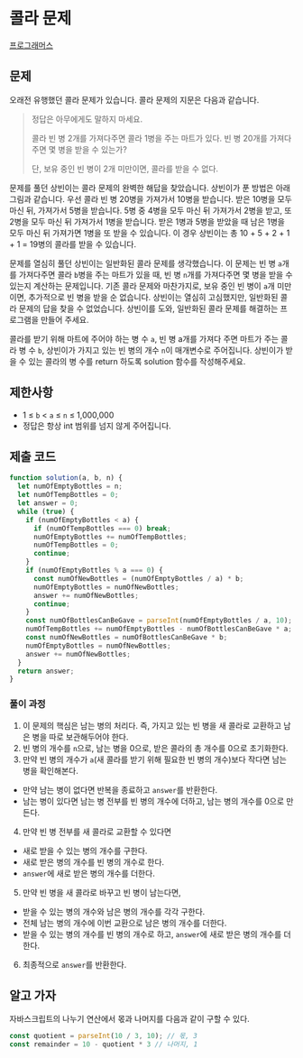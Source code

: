 # 콜라 문제

[프로그래머스](https://school.programmers.co.kr/learn/courses/30/lessons/132267)

## 문제

오래전 유행했던 콜라 문제가 있습니다. 콜라 문제의 지문은 다음과 같습니다.

> 정답은 아무에게도 말하지 마세요.
>
> 콜라 빈 병 2개를 가져다주면 콜라 1병을 주는 마트가 있다. 빈 병 20개를 가져다주면 몇 병을 받을 수 있는가?
>
> 단, 보유 중인 빈 병이 2개 미만이면, 콜라를 받을 수 없다.

문제를 풀던 상빈이는 콜라 문제의 완벽한 해답을 찾았습니다. 상빈이가 푼 방법은 아래 그림과 같습니다. 우선 콜라 빈 병 20병을 가져가서 10병을 받습니다. 받은 10병을 모두 마신 뒤, 가져가서 5병을 받습니다. 5병 중 4병을 모두 마신 뒤 가져가서 2병을 받고, 또 2병을 모두 마신 뒤 가져가서 1병을 받습니다. 받은 1병과 5병을 받았을 때 남은 1병을 모두 마신 뒤 가져가면 1병을 또 받을 수 있습니다. 이 경우 상빈이는 총 10 + 5 + 2 + 1 + 1 = 19병의 콜라를 받을 수 있습니다.

문제를 열심히 풀던 상빈이는 일반화된 콜라 문제를 생각했습니다. 이 문제는 빈 병 `a`개를 가져다주면 콜라 `b`병을 주는 마트가 있을 때, 빈 병 `n`개를 가져다주면 몇 병을 받을 수 있는지 계산하는 문제입니다. 기존 콜라 문제와 마찬가지로, 보유 중인 빈 병이 `a`개 미만이면, 추가적으로 빈 병을 받을 순 없습니다. 상빈이는 열심히 고심했지만, 일반화된 콜라 문제의 답을 찾을 수 없었습니다. 상빈이를 도와, 일반화된 콜라 문제를 해결하는 프로그램을 만들어 주세요.

콜라를 받기 위해 마트에 주어야 하는 병 수 `a`, 빈 병 a개를 가져다 주면 마트가 주는 콜라 병 수 `b`, 상빈이가 가지고 있는 빈 병의 개수 `n`이 매개변수로 주어집니다. 상빈이가 받을 수 있는 콜라의 병 수를 return 하도록 solution 함수를 작성해주세요.

## 제한사항

- 1 ≤ `b` < `a` ≤ `n` ≤ 1,000,000
- 정답은 항상 int 범위를 넘지 않게 주어집니다.

## 제출 코드

```javascript
function solution(a, b, n) {
  let numOfEmptyBottles = n;
  let numOfTempBottles = 0;
  let answer = 0;
  while (true) {
    if (numOfEmptyBottles < a) {
      if (numOfTempBottles === 0) break;
      numOfEmptyBottles += numOfTempBottles;
      numOfTempBottles = 0;
      continue;
    }
    if (numOfEmptyBottles % a === 0) {
      const numOfNewBottles = (numOfEmptyBottles / a) * b;
      numOfEmptyBottles = numOfNewBottles;
      answer += numOfNewBottles;
      continue;
    }
    const numOfBottlesCanBeGave = parseInt(numOfEmptyBottles / a, 10);
    numOfTempBottles += numOfEmptyBottles - numOfBottlesCanBeGave * a;
    const numOfNewBottles = numOfBottlesCanBeGave * b;
    numOfEmptyBottles = numOfNewBottles;
    answer += numOfNewBottles;
  }
  return answer;
}
```

### 풀이 과정

1. 이 문제의 핵심은 남는 병의 처리다. 즉, 가지고 있는 빈 병을 새 콜라로 교환하고 남은 병을 따로 보관해두어야 한다.
2. 빈 병의 개수를 `n`으로, 남는 병을 0으로, 받은 콜라의 총 개수를 0으로 초기화한다.
3. 만약 빈 병의 개수가 `a`(새 콜라를 받기 위해 필요한 빈 병의 개수)보다 작다면 남는 병을 확인해본다.
  - 만약 남는 병이 없다면 반복을 종료하고 `answer`를 반환한다.
  - 남는 병이 있다면 남는 병 전부를 빈 병의 개수에 더하고, 남는 병의 개수를 0으로 만든다.
4. 만약 빈 병 전부를 새 콜라로 교환할 수 있다면
  - 새로 받을 수 있는 병의 개수를 구한다.
  - 새로 받은 병의 개수를 빈 병의 개수로 한다.
  - `answer`에 새로 받은 병의 개수를 더한다.
5. 만약 빈 병을 새 콜라로 바꾸고 빈 병이 남는다면,
  - 받을 수 있는 병의 개수와 남은 병의 개수를 각각 구한다.
  - 전체 남는 병의 개수에 이번 교환으로 남은 병의 개수를 더한다.
  - 받을 수 있는 병의 개수를 빈 병의 개수로 하고, `answer`에 새로 받은 병의 개수를 더한다.
6. 최종적으로 `answer`를 반환한다.

## 알고 가자

자바스크립트의 나누기 연산에서 몫과 나머지를 다음과 같이 구할 수 있다.

```javascript
const quotient = parseInt(10 / 3, 10); // 몫, 3
const remainder = 10 - quotient * 3 // 나머지, 1
```

